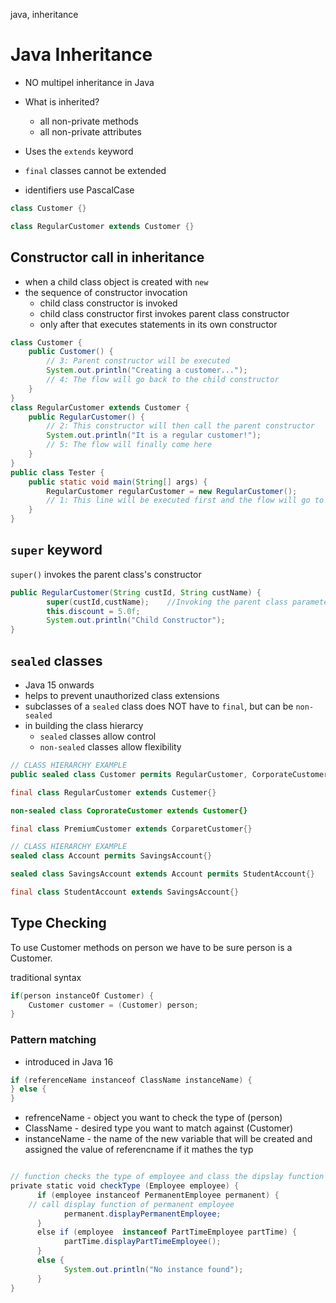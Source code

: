 java, inheritance

# Java Inheritance
- NO multipel inheritance in Java
- What is inherited?
    - all non-private methods
    - all non-private attributes

- Uses the `extends` keyword
- `final` classes cannot be extended
- identifiers use PascalCase

```java
class Customer {}

class RegularCustomer extends Customer {}
```

## Constructor call in inheritance
- when a child class object is created with `new`
- the sequence of constructor invocation
    - child class constructor is invoked
    - child class constructor first invokes parent class constructor
    - only after that executes statements in its own constructor
```java
class Customer {
	public Customer() {
		// 3: Parent constructor will be executed
		System.out.println("Creating a customer...");
		// 4: The flow will go back to the child constructor
	}
}
class RegularCustomer extends Customer {
	public RegularCustomer() {
		// 2: This constructor will then call the parent constructor
		System.out.println("It is a regular customer!");
		// 5: The flow will finally come here
	}
}
public class Tester {
	public static void main(String[] args) {
		RegularCustomer regularCustomer = new RegularCustomer();
		// 1: This line will be executed first and the flow will go to [2]
	}
}
```

## `super` keyword

`super()` invokes the parent class's constructor

```java
public RegularCustomer(String custId, String custName) {
		super(custId,custName);    //Invoking the parent class parameterized constructor
		this.discount = 5.0f;
		System.out.println("Child Constructor");
}
```


## `sealed` classes
- Java 15 onwards
- helps to prevent unauthorized class extensions
- subclasses of a `sealed` class  does NOT have to `final`, but can be `non-sealed`
- in building the class hierarcy
    - `sealed` classes allow control
    -  `non-sealed` classes allow flexibility
```java
// CLASS HIERARCHY EXAMPLE
public sealed class Customer permits RegularCustomer, CorporateCustomer {}

final class RegularCustomer extends Custemer{}

non-sealed class CoprorateCustomer extends Customer{}

final class PremiumCustomer extends CorparetCustomer{}

// CLASS HIERARCHY EXAMPLE
sealed class Account permits SavingsAccount{}

sealed class SavingsAccount extends Account permits StudentAccount{}

final class StudentAccount extends SavingsAccount{}
```

## Type Checking

To use Customer methods on person we have to be sure person is a Customer.

traditional syntax
```java
if(person instanceOf Customer) {
    Customer customer = (Customer) person;
}
```

### Pattern matching
- introduced in Java 16
```java
if (referenceName instanceof ClassName instanceName) {
} else {
}
```
- refrenceName - object you want to check the type of (person)
- ClassName - desired type you want to match against (Customer)
- instanceName - the name of the new variable that will be created and assigned the value of referencname if it mathes the typ

```java

// function checks the type of employee and class the dipslay function of the appropriate matching class
private static void checkType (Employee employee) {
      if (employee instanceof PermanentEmployee permanent) {
    // call display function of permanent employee
            permanent.displayPermanentEmployee;
      }
      else if (employee  instanceof PartTimeEmployee partTime) {
            partTime.displayPartTimeEmployee();
      }
      else {
            System.out.println("No instance found");
      }
}
```
